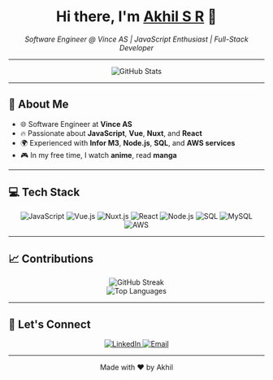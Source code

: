 <h1 align="center">Hi there, I'm <a href="https://www.linkedin.com/in/akhil-sr7" target="_blank">Akhil S R</a> 👋</h1>
<p align="center">
  <em>Software Engineer @ Vince AS | JavaScript Enthusiast | Full-Stack Developer</em>
</p>

---

<p align="center">
  <img src="https://github-readme-stats.vercel.app/api?username=AkLuffy07&show_icons=true&theme=radical" alt="GitHub Stats" />
</p>

---

## 🚀 About Me
- 🌐 Software Engineer at **Vince AS**  
- 🔥 Passionate about **JavaScript**, **Vue**, **Nuxt**, and **React**  
- 🌍 Experienced with **Infor M3**, **Node.js**, **SQL**, and **AWS services**   
- 🎮 In my free time, I watch **anime**, read **manga**  

---

## 💻 Tech Stack
<p align="center">
  <img src="https://img.shields.io/badge/JavaScript-323330?style=for-the-badge&logo=javascript&logoColor=F7DF1E" alt="JavaScript" />
  <img src="https://img.shields.io/badge/Vue.js-35495E?style=for-the-badge&logo=vue.js&logoColor=4FC08D" alt="Vue.js" />
  <img src="https://img.shields.io/badge/Nuxt.js-00C58E?style=for-the-badge&logo=nuxt.js&logoColor=white" alt="Nuxt.js" />
  <img src="https://img.shields.io/badge/React-20232A?style=for-the-badge&logo=react&logoColor=61DAFB" alt="React" />
  <img src="https://img.shields.io/badge/Node.js-43853D?style=for-the-badge&logo=node.js&logoColor=white" alt="Node.js" />
  <img src="https://img.shields.io/badge/SQL-025E8C?style=for-the-badge&logo=postgresql&logoColor=white" alt="SQL" />
  <img src="https://img.shields.io/badge/MySQL-005C84?style=for-the-badge&logo=mysql&logoColor=white" alt="MySQL" />
  <img src="https://img.shields.io/badge/AWS-232F3E?style=for-the-badge&logo=amazon-aws&logoColor=white" alt="AWS" />
</p>

---

## 📈 Contributions
<p align="center">
  <img src="https://img.shields.io/badge/Contributions-Streak-red?style=for-the-badge" alt="GitHub Streak" />
  
  <br />
  <img src="https://github-readme-stats.vercel.app/api/top-langs/?username=AkLuffy07&layout=compact&theme=radical" alt="Top Languages" />
</p>

---

## 🤝 Let's Connect
<p align="center">
  <a href="https://www.linkedin.com/in/akhil-sr7" target="_blank">
    <img src="https://img.shields.io/badge/LinkedIn-0077B5?style=for-the-badge&logo=linkedin&logoColor=white" alt="LinkedIn" />
  </a>
  <a href="mailto:akhilsringeri123@gmail.com">
    <img src="https://img.shields.io/badge/Email-D14836?style=for-the-badge&logo=gmail&logoColor=white" alt="Email" />
  </a>
</p>

---

<p align="center">Made with ❤️ by Akhil </p>
